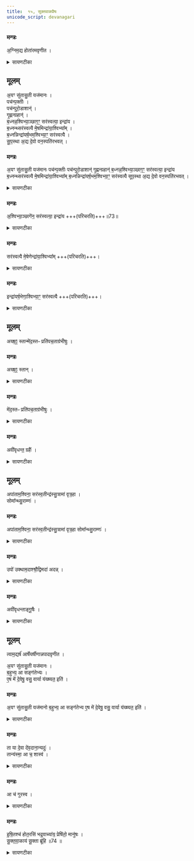 ```yaml
---
title:  १५, सूक्तवाकप्रैषः
unicode_script: devanagari
---
```

### मन्त्रः
अ॒ग्निम॒द्य होता॑रमवृणीत ।  

<details><summary>सायणटीका</summary>

(SB) 1चतुर्दशे प्रधानपशुत्रयार्था अनूयाजप्रैषा उक्ताः । अथ पञ्चदशे सूक्तवाकप्रैषोऽभिधीयते - अद्यास्मितकर्मणि अयं यजमानः अग्निरूपं दैवं होतारं होमनिष्पादकं पुरुषं अवृणीत वृतवान् ।  
</details>

## मूलम्
अ॒यꣳ सु॑तासु॒ती यज॑मानः ।  
पच॑न्प॒क्तीः ।  
पच॑न्पुरो॒डाशान्॑ ।  
गृ॒ह्णन्ग्रहान्॑ ।  
ब॒ध्नन्न॒श्विभ्या॒ञ्छाग॒ꣳ॒ सर॑स्वत्या॒ इन्द्रा॑य ।  
ब॒ध्नन्थ्सर॑स्वत्यै मे॒षमिन्द्रा॑या॒श्विभ्या᳚म् ।  
ब॒ध्नन्निन्द्रा॑यर्ष॒भम॒श्विभ्या॒ꣳ॒ सर॑स्वत्यै ।  
सू॒प॒स्था अ॒द्य दे॒वो वन॒स्पति॑रभवत् ।  

### मन्त्रः
अ॒यꣳ सु॑तासु॒ती यज॑मानः पच॑न्प॒क्तीः पच॑न्पुरो॒डाशान्॑  गृ॒ह्णन्ग्रहान्॑  ब॒ध्नन्न॒श्विभ्या॒ञ्छाग॒ꣳ॒ सर॑स्वत्या॒ इन्द्रा॑य ब॒ध्नन्थ्सर॑स्वत्यै मे॒षमिन्द्रा॑या॒श्विभ्या᳚म् ब॒ध्नन्निन्द्रा॑यर्ष॒भम॒श्विभ्या॒ꣳ॒ सर॑स्वत्यै सूप॒स्था अ॒द्य दे॒वो वन॒स्पति॑रभवत् ।  


<details><summary>सायणटीका</summary>

कीदृशो यजमानः? सुतासुती, सुतमभिषुतं सोमसुरादि, असुतमभिषवरहितं पयःप्रभृति तदुभयमस्यास्तीति सुतासुती । किं कुर्वन्? पक्तीः पक्तव्यानि द्रव्याणि पचन् पक्वानि कुर्वन् तथा पुरोडाशान् ऐन्द्रसावित्रादीन् पचन्पक्तान्कुर्वन् ग्रहानाश्विनादीन् गृह्णन् पात्रेषु स्वीकुर्वन् योऽयं छागः तं सरस्वतीन्द्रयुक्ताभ्यामश्विभ्यां सर्वदेवार्थं यूपे बध्नन् तथा यो मेषः तं इन्द्राश्वयुक्तायै मुख्यायै सरस्वत्यै बध्नन् तथा यो वृषभः तमश्वसरस्वतीयुक्ताय मूख्यायेन्द्राय बध्नन् अद्यास्मिन्दिने वनस्पतिर्देवो यूपात्मकः सूपस्था अभवत् सुष्ठु स्थिरावस्थानयुक्तोऽभवत् ।  
</details>

### मन्त्रः
अ॒श्विभ्या॒ञ्छागे॑न॒ सर॑स्वत्या॒ इन्द्रा॑य +++(परिचरति)+++॥73॥  

<details><summary>सायणटीका</summary>

सरस्वतीन्द्रयुक्ताभ्यां मुख्याभ्यामश्विभ्यां छागेन पशुना यजमानः परिचरति ।  
</details>

### मन्त्रः
सर॑स्वत्यै मे॒षेणेन्द्रा॑या॒श्विभ्या᳚म् +++(परिचरति)+++।  

<details><summary>सायणटीका</summary>

इन्द्राश्वियुक्तायै मुख्यायै सरस्वत्यै मेषेण पशुना परिचरति ।  
</details>

### मन्त्रः
इन्द्रा॑यर्ष॒भेणा॒श्विभ्या॒ꣳ॒ सर॑स्वत्यै +++(परिचरति)+++।  

<details><summary>सायणटीका</summary>

अश्विसरस्वतीयुक्तायेन्द्राय वृषभेण पशुना परिचरति ।  
</details>

## मूलम्
अख्ष॒ꣵ॒ स्तान्मे॑द॒स्तᳶ प्रति॑पच॒ताग्र॑भीषुः ।  

### मन्त्रः
अख्ष॒ꣵ॒ स्तान् ।  

<details><summary>सायणटीका</summary>

तान्पशूनिन्द्रादयो देवा अक्षन् अशितवन्तः ।  
</details>

### मन्त्रः
मे॑द॒स्तᳶ प्रति॑पच॒ताग्र॑भीषुः ।  

<details><summary>सायणटीका</summary>

मेदस्तः मेदांसि पचता पक्वानि हवींषि प्रत्यग्रभीषुः प्रतिगृहीतवन्तः ।  
</details>

### मन्त्रः
अवी॑वृधन्त॒ ग्रहैः᳚ ।  

<details><summary>सायणटीका</summary>

ग्रहैरनुष्ठितैः अवीवृधन्त वर्धित्वन्तः ।  
</details>

## मूलम्
अपा॑ताम॒श्विना॒ सर॑स्व॒तीन्द्र॑स्सु॒त्रामा॑ वृत्र॒हा ।  
सोमा᳚न्थ्सु॒राम्णः॑ ।  
### मन्त्रः
अपा॑ताम॒श्विना॒ सर॑स्व॒तीन्द्र॑स्सु॒त्रामा॑ वृत्र॒हा सोमा᳚न्थ्सु॒राम्णः॑ ।  

<details><summary>सायणटीका</summary>

अश्विनौ देवौ सोमान् सुराम्णः सुरासदृशानि सोमद्रव्याणि अपातां पीतवन्तौ ।  
सरस्वती च पीतवती ।  
सुत्रामा वृत्रहेन्द्रश्च पीतवान् ।  
</details>

### मन्त्रः
उपो॑ उक्थाम॒दाश्श्रौ॒द्विमदा॑ अदन्न् ।  

<details><summary>सायणटीका</summary>

उपो समीपे उक्थामदाः शस्त्रवद्धर्षहेतुमन्त्रान् श्रौदश्रौषुः ।  
विमदाः विशेषेण हर्षयुक्ता अदन् भक्षितवन्तः ।  
</details>

### मन्त्रः
अवी॑वृधन्ताङ्गू॒षैः ।  

<details><summary>सायणटीका</summary>

आङ्गूषैरङ्गविशेषैः अवीवृधन्त सम्यग्वर्धितवन्तः ।  
</details>

## मूलम्
त्वाम॒द्यर्ष॑ आर्षेयर्षीणान्नपादवृणीत ।  

अ॒यꣳ सु॑तासु॒ती यज॑मानः ।  
ब॒हुभ्य॒ आ सङ्ग॑तेभ्यः ।  
ए॒ष मे॑ दे॒वेषु॒ वसु॒ वार्या य॑ख्ष्यत॒ इति॑ ।  
### मन्त्रः
अ॒यꣳ सु॑तासु॒ती यज॑मानो ब॒हुभ्य॒ आ सङ्ग॑तेभ्य ए॒ष मे॑ दे॒वेषु॒ वसु॒ वार्या य॑ख्ष्यत॒ इति॑ ।  

<details><summary>सायणटीका</summary>

अद्यास्मिन्कर्मणि हे ऋषे! अतीन्द्रियार्थदर्शिन्? हे होतः! त्वामयं यजमानोऽवृणीत वृतवान् । आर्षेय! हे ऋषिकुलोत्पन्न । ऋषीणां नपात्! हे ऋषिनप्तः? गोत्रप्रवर्तकमृषिं प्रति चतुर्थ! इत्यर्थः । एतदुभयमप्यृषिविशेषणम् । कीदृशो यजमानः? सुतासुती अभिषुतानभिषुतद्रव्यद्वयवान् ।  
किमर्थं वृतवानिति तदुच्शते - आसंगतेभ्यो बहुभ्य आगत्यास्मिन्कर्मणि संबद्धानां बहूनां देवानामर्थे । केनाभिप्रायेण वृतवानिति सोऽभिप्राय उच्यते - एष होता मे वसु वारि पुरोडाशरूपं वसु पयस्सुरारूपं वारि च देवेष्वायक्ष्यते समन्ताद्यागं करिष्यतीति ।  
</details>

### मन्त्रः
ता या दे॒वा दे॑व॒दाना॒न्यदुः॑ ।  
तान्य॑स्मा॒ आ च॒ शास्व॑ ।  
<details><summary>सायणटीका</summary>

ता या देवदानानि यानि तानि देवेभ्यो दत्तानि हवींषि देवा अदुः ऋत्विजो दत्तवन्तः तानि सर्वाणि हविष्फलानि अस्मै यजमानाय आशास्व च सिध्यन्त्वित्येवमाशिषं च कुरु ।  
</details>

### मन्त्रः
आ च॑ गुरस्व ।  

<details><summary>सायणटीका</summary>

आगुरस्व च तत्सिद्ध्यर्थमुद्यमं च कुरु ।  
</details>

### मन्त्रः
इ॒षि॒तश्च॑ होत॒रसि॑ भद्र॒वाच्या॑य॒ प्रेषि॑तो॒ मानु॑षः ।  
सू॒क्त॒वा॒काय॑ सू॒क्ता ब्रू॑हि ॥74 ॥  

<details><summary>सायणटीका</summary>

हे होतः! इषितो मयाऽभिलषितः प्रेषितश्चासि । भद्रवाच्याय कल्याणवचनाय प्रेषितो मानुषो होता त्वं सूक्तस्य वचनं वाको यस्य देवस्य सोऽयं देवः सूक्तवाकः तस्मै सूक्तवाकदेवाय सूक्ता ब्रूहि 'इदं द्यावापृथिवी' इत्वेतदनुवाकोक्ताति शोभनानि वचनानि कथय ॥



इति श्रीमत्सायणाचार्यविरचिते माधवीये वेदार्थप्रकाशे कृष्णयजुर्वेदीयतैत्तिरीयब्राह्मणभाष्ये द्वितीयाष्टके षष्ठप्रपाठके पञ्चदशोऽनुवाकः ॥

</details>


